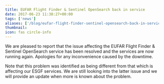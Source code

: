 ```yaml
---
title: EUFAR Flight Finder & Sentinel OpenSearch back in service
date: 2017-06-23 11:38:27+00:00
tags: ['news']
aliases: ['/blog/eufar-flight-finder-sentinel-opensearch-back-in-service']
thumbnail: 
icon: fas circle-info
---
```

We are pleased to report that the issue affecting the EUFAR Flight Finder & Sentinel OpenSearch service has been resolved and the services are now running again. Apologies for any inconvenience caused by the downtime.


Note that this problem was identified as being different from that which is affecting our ESGF services. We are still looking into the latter issue and we will provide an update when more is known about the problem.

